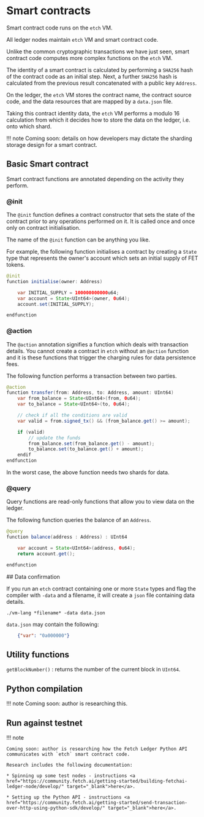 <h1>Smart contracts</h1>

Smart contract code runs on the `etch` VM. 

All ledger nodes maintain `etch` VM and smart contract code.

Unlike the common cryptographic transactions we have just seen, smart contract code computes more complex functions on the `etch` VM.

The identity  of a smart contract is calculated by performing a `SHA256` hash of the contract code as an initial step. Next, a further `SHA256` hash is calculated from the previous result concatenated with a public key `Address`.

On the ledger, the `etch` VM stores the contract name, the contract source code, and the data resources that are mapped by a `data.json` file.

Taking this contract identity data, the `etch` VM performs a modulo 16 calculation from which it decides how to store the data on the ledger, i.e. onto which shard.

!!! note
	Coming soon: details on how developers may dictate the sharding storage design for a smart contract.



## Basic Smart contract

Smart contract functions are annotated depending on the activity they perform.

<H3>@init</H3>	

The `@init` function defines a contract constructor that sets the state of the contract prior to any operations performed on it. It is called once and once only on contract initialisation.

The name of the `@init` function can be anything you like.

For example, the following function initialises a contract by creating a `State` type that represents the owner's account which sets an initial supply of FET tokens. 


``` java
@init
function initialise(owner: Address)

    var INITIAL_SUPPLY = 100000000000u64;
    var account = State<UInt64>(owner, 0u64);
    account.set(INITIAL_SUPPLY);

endfunction
```


<H3>@action</H3>

The `@action` annotation signifies a function which deals with transaction details. You cannot create a contract in `etch` without an `@action` function and it is these functions that trigger the charging rules for data persistence fees.

The following function performs a transaction between two parties.

``` java
@action
function transfer(from: Address, to: Address, amount: UInt64)
	var from_balance = State<UInt64>(from, 0u64); 
	var to_balance = State<UInt64>(to, 0u64);

	// check if all the conditions are valid
	var valid = from.signed_tx() && (from_balance.get() >= amount);

	if (valid)
		// update the funds
		from_balance.set(from_balance.get() - amount);
		to_balance.set(to_balance.get() + amount);
	endif
endfunction
```

In the worst case, the above function needs two shards for data.


<h3>@query</h3>

Query functions are read-only functions that allow you to view data on the ledger. 

The following function queries the balance of an `Address`.

``` java
@query
function balance(address : Address) : UInt64

	var account = State<UInt64>(address, 0u64);
	return account.get();

endfunction
```

## Data confirmation

If you run an `etch` contract containing one or more `State` types and flag the compiler with `-data` and a filename, it will create a `json` file containing data details.

`./vm-lang *filename* -data data.json`

`data.json` may contain the following:

``` json
	{"var": "0a000000"}
```

## Utility functions

```getBlockNumber()``` : returns the number of the current block in `UInt64`.



## Python compilation

!!! note 
	Coming soon: author is researching this.


## Run against testnet

!!! note 

	Coming soon: author is researching how the Fetch Ledger Python API communicates with `etch` smart contract code.

	Research includes the following documentation:

	* Spinning up some test nodes - instructions <a href="https://community.fetch.ai/getting-started/building-fetchai-ledger-node/develop/" target="_blank">here</a>.

	* Setting up the Python API - instructions <a href="https://community.fetch.ai/getting-started/send-transaction-over-http-using-python-sdk/develop/" target="_blank">here</a>.
